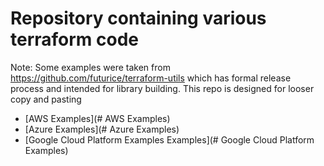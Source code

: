 # Repository containing various terraform code

Note: Some examples were taken from https://github.com/futurice/terraform-utils which has formal release process and intended for library building. This repo is designed for looser copy and pasting

- [AWS Examples](# AWS Examples)
- [Azure Examples](# Azure Examples)
- [Google Cloud Platform Examples Examples](# Google Cloud Platform Examples)

